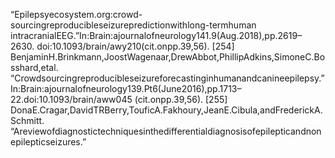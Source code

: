 “Epilepsyecosystem.org:crowd-sourcingreproducibleseizurepredictionwithlong-termhuman
intracranialEEG.”In:Brain:ajournalofneurology141.9(Aug.2018),pp.2619–2630.
doi:10.1093/brain/awy210(cit.onpp.39,56).
[254] BenjaminH.Brinkmann,JoostWagenaar,DrewAbbot,PhillipAdkins,SimoneC.Bosshard,etal.
“Crowdsourcingreproducibleseizureforecastinginhumanandcanineepilepsy.”
In:Brain:ajournalofneurology139.Pt6(June2016),pp.1713–22.doi:10.1093/brain/aww045
(cit.onpp.39,56).
[255] DonaE.Cragar,DavidTRBerry,TouficA.Fakhoury,JeanE.Cibula,andFrederickA.Schmitt.
“Areviewofdiagnostictechniquesinthedifferentialdiagnosisofepilepticandnonepilepticseizures.”